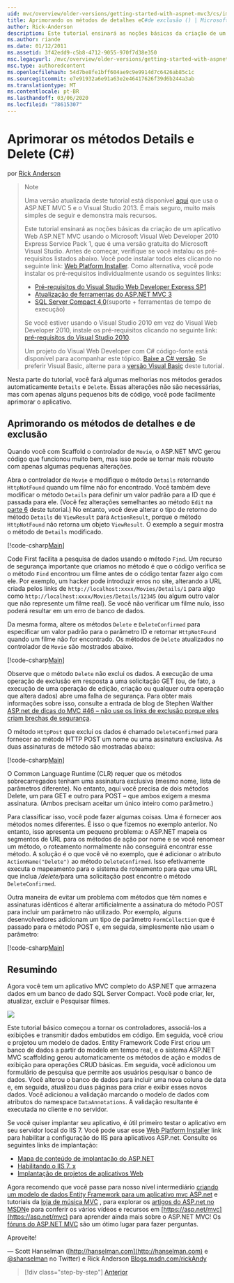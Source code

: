 ```yaml
---
uid: mvc/overview/older-versions/getting-started-with-aspnet-mvc3/cs/improving-the-details-and-delete-methods
title: Aprimorando os métodos de detalhes eC#de exclusão () | Microsoft Docs
author: Rick-Anderson
description: Este tutorial ensinará as noções básicas da criação de um aplicativo Web ASP.NET MVC usando o Microsoft Visual Web Developer 2010 Express Service Pack 1, que é...
ms.author: riande
ms.date: 01/12/2011
ms.assetid: 3f42edd9-c5b8-4712-9055-970f7d38e350
msc.legacyurl: /mvc/overview/older-versions/getting-started-with-aspnet-mvc3/cs/improving-the-details-and-delete-methods
msc.type: authoredcontent
ms.openlocfilehash: 54d7be8fe1bff604ae9c9e9914d7c6426ab85c1c
ms.sourcegitcommit: e7e91932a6e91a63e2e46417626f39d6b244a3ab
ms.translationtype: MT
ms.contentlocale: pt-BR
ms.lasthandoff: 03/06/2020
ms.locfileid: "78615307"
---
```

# <a name="improving-the-details-and-delete-methods-c"></a>Aprimorar os métodos Details e Delete (C#)

por [Rick Anderson](https://twitter.com/RickAndMSFT)

> > [!NOTE]
> > Uma versão atualizada deste tutorial está disponível [aqui](../../../getting-started/introduction/getting-started.md) que usa o ASP.NET MVC 5 e o Visual Studio 2013. É mais seguro, muito mais simples de seguir e demonstra mais recursos.
> 
> 
> Este tutorial ensinará as noções básicas da criação de um aplicativo Web ASP.NET MVC usando o Microsoft Visual Web Developer 2010 Express Service Pack 1, que é uma versão gratuita do Microsoft Visual Studio. Antes de começar, verifique se você instalou os pré-requisitos listados abaixo. Você pode instalar todos eles clicando no seguinte link: [Web Platform Installer](https://www.microsoft.com/web/gallery/install.aspx?appid=VWD2010SP1Pack). Como alternativa, você pode instalar os pré-requisitos individualmente usando os seguintes links:
> 
> - [Pré-requisitos do Visual Studio Web Developer Express SP1](https://www.microsoft.com/web/gallery/install.aspx?appid=VWD2010SP1Pack)
> - [Atualização de ferramentas do ASP.NET MVC 3](https://www.microsoft.com/web/gallery/install.aspx?appsxml=&amp;appid=MVC3)
> - [SQL Server Compact 4,0](https://www.microsoft.com/web/gallery/install.aspx?appid=SQLCE;SQLCEVSTools_4_0)(suporte + ferramentas de tempo de execução)
> 
> Se você estiver usando o Visual Studio 2010 em vez do Visual Web Developer 2010, instale os pré-requisitos clicando no seguinte link: [pré-requisitos do Visual Studio 2010](https://www.microsoft.com/web/gallery/install.aspx?appsxml=&amp;appid=VS2010SP1Pack).
> 
> Um projeto do Visual Web Developer com C# código-fonte está disponível para acompanhar este tópico. [Baixe a C# versão](https://code.msdn.microsoft.com/Introduction-to-MVC-3-10d1b098). Se preferir Visual Basic, alterne para a [versão Visual Basic](../vb/intro-to-aspnet-mvc-3.md) deste tutorial.

Nesta parte do tutorial, você fará algumas melhorias nos métodos gerados automaticamente `Details` e `Delete`. Essas alterações não são necessárias, mas com apenas alguns pequenos bits de código, você pode facilmente aprimorar o aplicativo.

## <a name="improving-the-details-and-delete-methods"></a>Aprimorando os métodos de detalhes e de exclusão

Quando você com Scaffold o controlador de `Movie`, o ASP.NET MVC gerou código que funcionou muito bem, mas isso pode se tornar mais robusto com apenas algumas pequenas alterações.

Abra o controlador de `Movie` e modifique o método `Details` retornando `HttpNotFound` quando um filme não for encontrado. Você também deve modificar o método `Details` para definir um valor padrão para a ID que é passada para ele. (Você fez alterações semelhantes ao método `Edit` na [parte 6](examining-the-edit-methods-and-edit-view.md) deste tutorial.) No entanto, você deve alterar o tipo de retorno do método `Details` de `ViewResult` para `ActionResult`, porque o método `HttpNotFound` não retorna um objeto `ViewResult`. O exemplo a seguir mostra o método de `Details` modificado.

[!code-csharp[Main](improving-the-details-and-delete-methods/samples/sample1.cs)]

Code First facilita a pesquisa de dados usando o método `Find`. Um recurso de segurança importante que criamos no método é que o código verifica se o método `Find` encontrou um filme antes de o código tentar fazer algo com ele. Por exemplo, um hacker pode introduzir erros no site, alterando a URL criada pelos links de `http://localhost:xxxx/Movies/Details/1` para algo como `http://localhost:xxxx/Movies/Details/12345` (ou algum outro valor que não represente um filme real). Se você não verificar um filme nulo, isso poderá resultar em um erro de banco de dados.

Da mesma forma, altere os métodos `Delete` e `DeleteConfirmed` para especificar um valor padrão para o parâmetro ID e retornar `HttpNotFound` quando um filme não for encontrado. Os métodos de `Delete` atualizados no controlador de `Movie` são mostrados abaixo.

[!code-csharp[Main](improving-the-details-and-delete-methods/samples/sample2.cs)]

Observe que o método `Delete` não exclui os dados. A execução de uma operação de exclusão em resposta a uma solicitação GET (ou, de fato, a execução de uma operação de edição, criação ou qualquer outra operação que altera dados) abre uma falha de segurança. Para obter mais informações sobre isso, consulte a entrada de blog de Stephen Walther [ASP.net de dicas do MVC #46 – não use os links de exclusão porque eles criam brechas de segurança](http://stephenwalther.com/blog/archive/2009/01/21/asp.net-mvc-tip-46-ndash-donrsquot-use-delete-links-because.aspx).

O método `HttpPost` que exclui os dados é chamado `DeleteConfirmed` para fornecer ao método HTTP POST um nome ou uma assinatura exclusiva. As duas assinaturas de método são mostradas abaixo:

[!code-csharp[Main](improving-the-details-and-delete-methods/samples/sample3.cs)]

O Common Language Runtime (CLR) requer que os métodos sobrecarregados tenham uma assinatura exclusiva (mesmo nome, lista de parâmetros diferente). No entanto, aqui você precisa de dois métodos Delete, um para GET e outro para POST – que ambos exigem a mesma assinatura. (Ambos precisam aceitar um único inteiro como parâmetro.)

Para classificar isso, você pode fazer algumas coisas. Uma é fornecer aos métodos nomes diferentes. É isso o que fizemos no exemplo anterior. No entanto, isso apresenta um pequeno problema: o ASP.NET mapeia os segmentos de URL para os métodos de ação por nome e se você renomear um método, o roteamento normalmente não conseguirá encontrar esse método. A solução é o que você vê no exemplo, que é adicionar o atributo `ActionName("Delete")` ao método `DeleteConfirmed`. Isso efetivamente executa o mapeamento para o sistema de roteamento para que uma URL que inclua <em>/delete/</em>para uma solicitação post encontre o método `DeleteConfirmed`.

Outra maneira de evitar um problema com métodos que têm nomes e assinaturas idênticos é alterar artificialmente a assinatura do método POST para incluir um parâmetro não utilizado. Por exemplo, alguns desenvolvedores adicionam um tipo de parâmetro `FormCollection` que é passado para o método POST e, em seguida, simplesmente não usam o parâmetro:

[!code-csharp[Main](improving-the-details-and-delete-methods/samples/sample4.cs)]

## <a name="wrapping-up"></a>Resumindo

Agora você tem um aplicativo MVC completo do ASP.NET que armazena dados em um banco de dado SQL Server Compact. Você pode criar, ler, atualizar, excluir e Pesquisar filmes.

![](improving-the-details-and-delete-methods/_static/image1.png)

Este tutorial básico começou a tornar os controladores, associá-los a exibições e transmitir dados embutidos em código. Em seguida, você criou e projetou um modelo de dados. Entity Framework Code First criou um banco de dados a partir do modelo em tempo real, e o sistema ASP.NET MVC scaffolding gerou automaticamente os métodos de ação e modos de exibição para operações CRUD básicas. Em seguida, você adicionou um formulário de pesquisa que permite aos usuários pesquisar o banco de dados. Você alterou o banco de dados para incluir uma nova coluna de data e, em seguida, atualizou duas páginas para criar e exibir esses novos dados. Você adicionou a validação marcando o modelo de dados com atributos do namespace `DataAnnotations`. A validação resultante é executada no cliente e no servidor.

Se você quiser implantar seu aplicativo, é útil primeiro testar o aplicativo em seu servidor local do IIS 7. Você pode usar esse [Web Platform Installer](https://www.microsoft.com/web/gallery/install.aspx?appsxml=&amp;appid=ASPNET;) link para habilitar a configuração do IIS para aplicativos ASP.net. Consulte os seguintes links de implantação:

- [Mapa de conteúdo de implantação do ASP.NET](https://msdn.microsoft.com/library/dd394698.aspx)
- [Habilitando o IIS 7. x](https://blogs.msdn.com/b/rickandy/archive/2011/03/14/enabling-iis-7-x-on-windows-7-vista-sp1-windows-2008-windows-2008-r2.aspx)
- [Implantação de projetos de aplicativos Web](https://msdn.microsoft.com/library/dd394698.aspx)

Agora recomendo que você passe para nosso nível intermediário [criando um modelo de dados Entity Framework para um aplicativo mvc ASP.net](../../../getting-started/getting-started-with-ef-using-mvc/creating-an-entity-framework-data-model-for-an-asp-net-mvc-application.md) e tutoriais da [loja de música MVC](../../mvc-music-store/mvc-music-store-part-1.md) , para explorar os [artigos do ASP.net no MSDN](https://msdn.microsoft.com/library/gg416514(VS.98).aspx)e para conferir os vários vídeos e recursos em [https://asp.net/mvc](https://asp.net/mvc) para aprender ainda mais sobre o ASP.NET MVC! Os [fóruns do ASP.NET MVC](https://forums.asp.net/1146.aspx) são um ótimo lugar para fazer perguntas.

Aproveite!

— Scott Hanselman ([http://hanselman.com](http://hanselman.com) e [@shanselman](http://twitter.com/shanselman) no Twitter) e Rick Anderson [Blogs.msdn.com/rickAndy](https://blogs.msdn.com/rickAndy)

> [!div class="step-by-step"]
> [Anterior](adding-validation-to-the-model.md)

